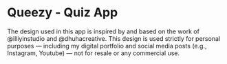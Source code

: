 # Queezy - Quiz App 

The design used in this app is inspired by and based on the work of @illiyinstudio and @dhuhacreative.
This design is used strictly for personal purposes — including my digital portfolio and social media posts (e.g., Instagram, Youtube) — not for resale or any commercial use.